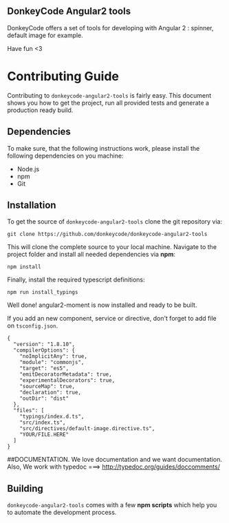 ## DonkeyCode Angular2 tools

DonkeyCode offers a set of tools for developing with Angular 2 : spinner, default image for example.

Have fun <3

# Contributing Guide

Contributing to `donkeycode-angular2-tools` is fairly easy. This document shows you how to
get the project, run all provided tests and generate a production ready build.

## Dependencies

To make sure, that the following instructions work, please install the following dependencies
on you machine:

- Node.js
- npm
- Git

## Installation

To get the source of `donkeycode-angular2-tools` clone the git repository via:

`git clone https://github.com/donkeycode/donkeycode-angular2-tools`

This will clone the complete source to your local machine. Navigate to the project folder
and install all needed dependencies via **npm**:

`npm install`

Finally, install the required typescript definitions:

`npm run install_typings`

Well done! angular2-moment is now installed and ready to be built.

If you add an new component, service or directive, don't forget to add file on `tsconfig.json`.

````
{
  "version": "1.8.10",
  "compilerOptions": {
    "noImplicitAny": true,
    "module": "commonjs",
    "target": "es5",
    "emitDecoratorMetadata": true,
    "experimentalDecorators": true,
    "sourceMap": true,
    "declaration": true,
    "outDir": "dist"
  },
  "files": [
    "typings/index.d.ts",
    "src/index.ts",
    "src/directives/default-image.directive.ts",
    "YOUR/FILE.HERE"
  ]
}
````

##DOCUMENTATION.
We love documentation and we want documentation.
Also, We work with typedoc ===> http://typedoc.org/guides/doccomments/

## Building

`donkeycode-angular2-tools` comes with a few **npm scripts** which help you to automate
the development process.
